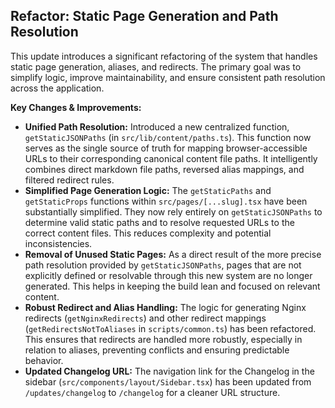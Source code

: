 ## Refactor: Static Page Generation and Path Resolution

This update introduces a significant refactoring of the system that handles static page generation, aliases, and redirects. The primary goal was to simplify logic, improve maintainability, and ensure consistent path resolution across the application.

**Key Changes & Improvements:**

- **Unified Path Resolution:** Introduced a new centralized function, `getStaticJSONPaths` (in `src/lib/content/paths.ts`). This function now serves as the single source of truth for mapping browser-accessible URLs to their corresponding canonical content file paths. It intelligently combines direct markdown file paths, reversed alias mappings, and filtered redirect rules.
- **Simplified Page Generation Logic:** The `getStaticPaths` and `getStaticProps` functions within `src/pages/[...slug].tsx` have been substantially simplified. They now rely entirely on `getStaticJSONPaths` to determine valid static paths and to resolve requested URLs to the correct content files. This reduces complexity and potential inconsistencies.
- **Removal of Unused Static Pages:** As a direct result of the more precise path resolution provided by `getStaticJSONPaths`, pages that are not explicitly defined or resolvable through this new system are no longer generated. This helps in keeping the build lean and focused on relevant content.
- **Robust Redirect and Alias Handling:** The logic for generating Nginx redirects (`getNginxRedirects`) and other redirect mappings (`getRedirectsNotToAliases` in `scripts/common.ts`) has been refactored. This ensures that redirects are handled more robustly, especially in relation to aliases, preventing conflicts and ensuring predictable behavior.
- **Updated Changelog URL:** The navigation link for the Changelog in the sidebar (`src/components/layout/Sidebar.tsx`) has been updated from `/updates/changelog` to `/changelog` for a cleaner URL structure.
